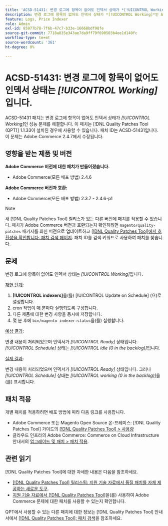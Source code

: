 ```yaml
---
title: 'ACSD-51431: 변경 로그에 항목이 없어도 인덱서 상태가 *[!UICONTROL Working]*입니다.'
description: 변경 로그에 항목이 없어도 인덱서 상태가 *[!UICONTROL Working]*인 Adobe Commerce 문제를 해결하려면 ACSD-51431 패치를 적용합니다.
feature: Logs, Price Indexer
role: Admin
exl-id: 85977b78-7f6b-47c7-b33e-16668bdf98fe
source-git-commit: 7718a835e343ae7da9ff79f690503b4ee1d140fc
workflow-type: tm+mt
source-wordcount: '361'
ht-degree: 0%

---
```


# ACSD-51431: 변경 로그에 항목이 없어도 인덱서 상태는 *[!UICONTROL Working]*&#x200B;입니다.

ACSD-51431 패치는 변경 로그에 항목이 없어도 인덱서 상태가 *[!UICONTROL Working]*&#x200B;인 성능 문제를 해결합니다. 이 패치는 [!DNL Quality Patches Tool (QPT)] 1.1.33이 설치된 경우에 사용할 수 있습니다. 패치 ID는 ACSD-51431입니다. 이 문제는 Adobe Commerce 2.4.7에서 수정됩니다.

## 영향을 받는 제품 및 버전

**Adobe Commerce 버전에 대한 패치가 만들어졌습니다.**

* Adobe Commerce(모든 배포 방법) 2.4.6

**Adobe Commerce 버전과 호환:**

* Adobe Commerce(모든 배포 방법) 2.3.7 - 2.4.6-p1

>[!NOTE]
>
>새 [!DNL Quality Patches Tool] 릴리스가 있는 다른 버전에 패치를 적용할 수 있습니다. 패치가 Adobe Commerce 버전과 호환되는지 확인하려면 `magento/quality-patches` 패키지를 최신 버전으로 업데이트하고 [[!DNL Quality Patches Tool]에서 호환성을 확인합니다. 패치 검색 페이지](https://experienceleague.adobe.com/tools/commerce-quality-patches/index.html?lang=ko). 패치 ID를 검색 키워드로 사용하여 패치를 찾습니다.

## 문제

변경 로그에 항목이 없어도 인덱서 상태는 *[!UICONTROL Working]*&#x200B;입니다.

<u>재현 단계</u>:

1. **[!UICONTROL indexers]**&#x200B;을(를) [!UICONTROL Update on Schedule] (으)로 설정합니다.
1. cron 작업이 매 분마다 실행되도록 구성합니다.
1. 다른 제품에 대한 변경 사항을 동시에 저장합니다.
1. 몇 분 후에 `bin/magento indexer:status`을(를) 실행합니다.

<u>예상 결과</u>:

변경 내용이 처리되었으며 인덱서가 *[!UICONTROL Ready]* 상태입니다. *[!UICONTROL Schedule]* 상태는 *[!UICONTROL idle (0 in the backlog)]*&#x200B;입니다.

<u>실제 결과</u>:

변경 내용이 처리되었으며 인덱서가 *[!UICONTROL Ready]* 상태입니다. 그러나 *[!UICONTROL Schedule]* 상태는 *[!UICONTROL working (0 in the backlog)]*&#x200B;을(를) 표시합니다.

## 패치 적용

개별 패치를 적용하려면 배포 방법에 따라 다음 링크를 사용합니다.

* Adobe Commerce 또는 Magento Open Source 온-프레미스: [!DNL Quality Patches Tool] 가이드의 [[!DNL Quality Patches Tool] > 사용량](https://experienceleague.adobe.com/docs/commerce-operations/tools/quality-patches-tool/usage.html?lang=ko)
* 클라우드 인프라의 Adobe Commerce: Commerce on Cloud Infrastructure 안내서의 [업그레이드 및 패치 > 패치 적용](https://experienceleague.adobe.com/docs/commerce-cloud-service/user-guide/develop/upgrade/apply-patches.html?lang=ko).

## 관련 읽기

[!DNL Quality Patches Tool]에 대한 자세한 내용은 다음을 참조하세요.

* [[!DNL Quality Patches Tool] 릴리스됨: 지원 기술 자료에서 품질 패치를 자체 제공하는 새로운 도구](/help/announcements/adobe-commerce-announcements/magento-quality-patches-released-new-tool-to-self-serve-quality-patches.md).
* [지원 기술 자료에서  [!DNL Quality Patches Tool]](/help/support-tools/patches-available-in-qpt-tool/check-patch-for-magento-issue-with-magento-quality-patches.md)을(를) 사용하여 Adobe Commerce 문제에 대한 패치를 사용할 수 있는지 확인합니다.

QPT에서 사용할 수 있는 다른 패치에 대한 정보는 [!DNL Quality Patches Tool] 안내서에서 [[!DNL Quality Patches Tool]: 패치 검색](https://experienceleague.adobe.com/tools/commerce-quality-patches/index.html?lang=ko)을 참조하세요.
